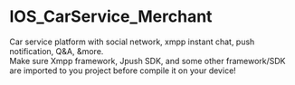 # IOS_CarService_Merchant
Car service platform with social network, xmpp instant chat, push notification, Q&amp;A, &amp;more. 
<br/>Make sure Xmpp framework, Jpush SDK, and some other framework/SDK are imported to you project before compile it on your device!
